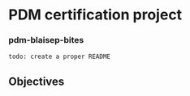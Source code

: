 # PDM certification project
### pdm-blaisep-bites

`todo: create a proper README`

## Objectives

#
